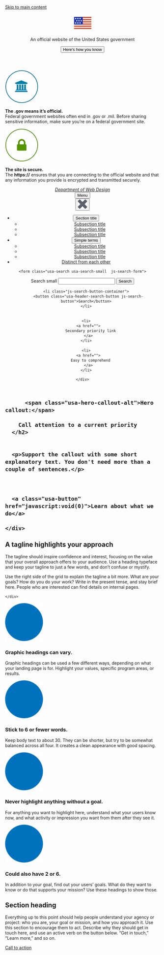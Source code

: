 <a class="usa-skipnav" href="#main-content">Skip to main content</a>
  

<section class="usa-banner">
  <div class="usa-accordion">
    <header class="usa-banner-header">
      <div class="usa-grid usa-banner-inner">
      <img src="/assets/img/favicons/favicon-57.png" alt="U.S. flag">
      <p>An official website of the United States government</p>
      <button class="usa-accordion-button usa-banner-button"
        aria-expanded="false" aria-controls="gov-banner">
        <span class="usa-banner-button-text">Here's how you know</span>
      </button>
      </div>
    </header>
    <div class="usa-banner-content usa-grid usa-accordion-content" id="gov-banner">
      <div class="usa-banner-guidance-gov usa-width-one-half">
        <img class="usa-banner-icon usa-media_block-img" src="/assets/img/icon-dot-gov.svg" alt="Dot gov">
        <div class="usa-media_block-body">
          <p>
            <strong>The .gov means it’s official.</strong>
            <br>
            Federal government websites often end in .gov or .mil. Before sharing sensitive information, make sure you’re on a federal government site.
          </p>
        </div>
      </div>
      <div class="usa-banner-guidance-ssl usa-width-one-half">
        <img class="usa-banner-icon usa-media_block-img" src="/assets/img/icon-https.svg" alt="Https">
        <div class="usa-media_block-body">
          <p>
            <strong>The site is secure.</strong>
            <br>
            The <strong>https://</strong> ensures that you are connecting to the official website and that any information you provide is encrypted and transmitted securely.
          </p>
        </div>
      </div>
    </div>
  </div>
</section>


  

<header class="usa-header usa-header-extended" role="banner">
  <div class="usa-navbar">
  <div class="usa-logo" id="extended-logo">
    <em class="usa-logo-text">
      <a href="/"
        title="Home"
        aria-label="Home">
        Department of Web Design
      </a>
    </em>
  </div>
  <button class="usa-menu-btn">Menu</button>
</div>

  <nav role="navigation" class="usa-nav">
    <div class="usa-nav-inner">
      <button class="usa-nav-close">
  <img src="/assets/img/close.svg" alt="close">
</button>
<ul class="usa-nav-primary usa-accordion"><li><button class="usa-accordion-button usa-nav-link" aria-expanded="false" aria-controls="extended-nav-section-one">
      <span>Section title</span>
    </button>
    <ul id="extended-nav-section-one" class="usa-nav-submenu"><li>
              <a href="#">Subsection title</a>
            </li><li>
              <a href="#">Subsection title</a>
            </li><li>
              <a href="#">Subsection title</a>
            </li></ul></li><li><button class="usa-accordion-button usa-nav-link" aria-expanded="false" aria-controls="extended-nav-section-two">
      <span>Simple terms</span>
    </button>
    <ul id="extended-nav-section-two" class="usa-nav-submenu"><li>
              <a href="#">Subsection title</a>
            </li><li>
              <a href="#">Subsection title</a>
            </li><li>
              <a href="#">Subsection title</a>
            </li></ul></li><li><a class="usa-nav-link" href="javascript:void(0)">
      <span>Distinct from each other</span>
    </a></li></ul>
      <div class="usa-nav-secondary">
  
    <form class="usa-search usa-search-small  js-search-form">
  <div role="search">
    <label class="usa-sr-only" for="extended-search-field-small">Search small</label>
    <input id="extended-search-field-small" type="search" name="search">
    <button type="submit">
      <span class="usa-sr-only">Search</span>
    </button>
  </div>
</form>

  
  <ul class="usa-unstyled-list usa-nav-secondary-links">
    
    <li class="js-search-button-container">
      <button class="usa-header-search-button js-search-button">Search</button>
    </li>
    
    
    <li>
      <a href="">
        Secondary priority link
      </a>
    </li>
    
    <li>
      <a href="">
        Easy to comprehend
      </a>
    </li>
    
  </ul>
</div>

    </div>
  </nav>
</header>
<div class="usa-overlay"></div>


  

<main id="main-content">
  <section class="usa-hero">
  <div class="usa-grid">
    <div class="usa-hero-callout usa-section-dark">
      <h2>
        
          <span class="usa-hero-callout-alt">Hero callout:</span>
        
        Call attention to a current priority
      </h2>

      
      <p>Support the callout with some short explanatory text. You don't need more than a couple of sentences.</p>
      

      
      <a class="usa-button" href="javascript:void(0)">Learn about what we do</a>
      
    </div>
  </div>
</section>


  
  <section class="usa-grid usa-section">
    <div class="usa-width-one-third">
      <h2>A tagline highlights your approach</h2>
    </div>
    <div class="usa-width-two-thirds">
      <p>The tagline should inspire confidence and interest, focusing on the value that your overall approach offers to your audience. Use a heading typeface and keep your tagline to just a few words, and don’t confuse or mystify.</p>
<p>Use the right side of the grid to explain the tagline a bit more. What are your goals? How do you do your work? Write in the present tense, and stay brief here. People who are interested can find details on internal pages.</p>

    </div>
  </section>
  

  <section class="usa-section usa-section-dark usa-graphic_list">
  <div class="usa-grid usa-graphic_list-row">
    <div class="usa-width-one-half usa-media_block">
      <img class="usa-media_block-img"  src="/assets/img/circle-124.png" alt="Alt text">
      <div class="usa-media_block-body">
        <h3>Graphic headings can vary.</h3>
        <p>Graphic headings can be used a few different ways, depending on what your landing page is for. Highlight your values, specific program areas, or results.</p>
      </div>
    </div>
    <div class="usa-width-one-half usa-media_block">
      <img class="usa-media_block-img"  src="/assets/img/circle-124.png" alt="Alt text">
      <div class="usa-media_block-body">
        <h3>Stick to 6 or fewer words.</h3>
        <p>Keep body text to about 30. They can be shorter, but try to be somewhat balanced across all four. It creates a clean appearance with good spacing.</p>
      </div>
    </div>
  </div>
  <div class="usa-grid usa-graphic_list-row">
    <div class="usa-width-one-half usa-media_block">
      <img class="usa-media_block-img"  src="/assets/img/circle-124.png" alt="Alt text">
      <div class="usa-media_block-body">
        <h3>Never highlight anything without a goal.</h3>
        <p>For anything you want to highlight here, understand what your users know now, and what activity or impression you want from them after they see it.</p>
      </div>
    </div>
    <div class="usa-width-one-half usa-media_block">
      <img class="usa-media_block-img"  src="/assets/img/circle-124.png" alt="Alt text">
      <div class="usa-media_block-body">
        <h3>Could also have 2 or 6.</h3>
        <p>In addition to your goal, find out your users’ goals. What do they want to know or do that supports your mission? Use these headings to show those.</p>
      </div>
    </div>
  </div>
</section>


  <section class="usa-section">
    <div class="usa-grid">
      <h2>Section heading</h2>
      <p class="usa-font-lead">Everything up to this point should help people understand your agency or project: who you are, your goal or mission, and how you approach it. Use this section to encourage them to act. Describe why they should get in touch here, and use an active verb on the button below. “Get in touch,” “Learn more,” and so on.</p>
      <a class="usa-button usa-button-big" href="#">Call to action</a>
    </div>
  </section>

</main>
